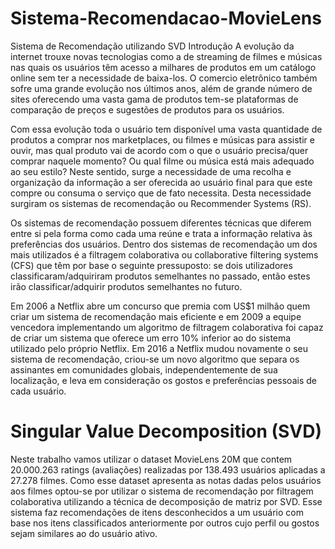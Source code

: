 # Sistema-Recomendacao-MovieLens

Sistema de Recomendação utilizando SVD
Introdução
A evolução da internet trouxe novas tecnologias como a de streaming de filmes e músicas nas quais os usuários têm acesso a milhares de produtos em um catálogo online sem ter a necessidade de baixa-los. O comercio eletrônico também sofre uma grande evolução nos últimos anos, além de grande número de sites oferecendo uma vasta gama de produtos tem-se plataformas de comparação de preços e sugestões de produtos para os usuários.

Com essa evolução toda o usuário tem disponível uma vasta quantidade de produtos a comprar nos marketplaces, ou filmes e músicas para assistir e ouvir, mas qual produto vai de acordo com o que o usuário precisa/quer comprar naquele momento? Ou qual filme ou música está mais adequado ao seu estilo? Neste sentido, surge a necessidade de uma recolha e organização da informação a ser oferecida ao usuário final para que este compre ou consuma o serviço que de fato necessita. Desta necessidade surgiram os sistemas de recomendação ou Recommender Systems (RS).

Os sistemas de recomendação possuem diferentes técnicas que diferem entre si pela forma como cada uma reúne e trata a informação relativa às preferências dos usuários. Dentro dos sistemas de recomendação um dos mais utilizados é a filtragem colaborativa ou collaborative filtering systems (CFS) que têm por base o seguinte pressuposto: se dois utilizadores classificaram/adquiriram produtos semelhantes no passado, então estes irão classificar/adquirir produtos semelhantes no futuro.

Em 2006 a Netflix abre um concurso que premia com US$1 milhão quem criar um sistema de recomendação mais eficiente e em 2009 a equipe vencedora implementando um algoritmo de filtragem colaborativa foi capaz de criar um sistema que oferece um erro 10% inferior ao do sistema utilizado pelo próprio Netflix. Em 2016 a Netflix mudou novamente o seu sistema de recomendação, criou-se um novo algoritmo que separa os assinantes em comunidades globais, independentemente de sua localização, e leva em consideração os gostos e preferências pessoais de cada usuário.

# Singular Value Decomposition (SVD)

Neste trabalho vamos utilizar o dataset MovieLens 20M que contem 20.000.263 ratings (avaliações) realizadas por 138.493 usuários aplicadas a 27.278 filmes. Como esse dataset apresenta as notas dadas pelos usuários aos filmes optou-se por utilizar o sistema de recomendação por filtragem colaborativa utilizando a técnica de decomposição de matriz por SVD. Esse sistema faz recomendações de itens desconhecidos a um usuário com base nos itens classificados anteriormente por outros cujo perfil ou gostos sejam similares ao do usuário ativo.
